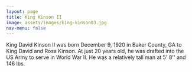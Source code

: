 ```yaml
---
layout: page
title: King Kinson II
image: assets/images/king-kinson03.jpg
nav-menu: false
---
```



King David Kinson II was born December 9, 1920 in Baker County, GA to King David and Rosa Kinson. At just 20 years old, he was drafted into the US Army to serve in World War II. He was a relatively tall man at 5' 8'' and 146 lbs.

